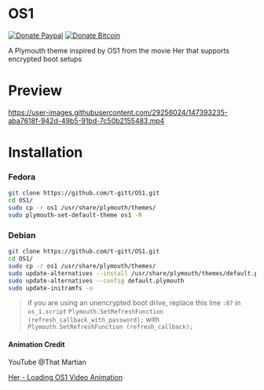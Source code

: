 # OS1
[![Donate Paypal](https://img.shields.io/badge/Donate-PayPal-green.svg)](https://www.paypal.com/paypalme/Taheralkamel)
[![Donate Bitcoin](https://img.shields.io/badge/btc-bc1qawj2lp8kxzf5n9hew7s72sq2l4e2q72643rgs0-%23F7931A)](https://taheralkamel.xyz/donate.html)

A Plymouth theme inspired by OS1 from the movie Her that supports encrypted boot setups

# Preview
https://user-images.githubusercontent.com/29256024/147393235-aba7618f-942d-49b5-91bd-7c50b2155483.mp4


# Installation

### Fedora
```bash
git clone https://github.com/t-gitt/OS1.git
cd OS1/
sudo cp -r os1 /usr/share/plymouth/themes/
sudo plymouth-set-default-theme os1 -R
```
### Debian
```bash
git clone https://github.com/t-gitt/OS1.git
cd OS1/
sudo cp -r os1 /usr/share/plymouth/themes/
sudo update-alternatives --install /usr/share/plymouth/themes/default.plymouth default.plymouth /usr/share/plymouth/themes/os1/os_1.plymouth 100
sudo update-alternatives --config default.plymouth
sudo update-initramfs -u
```
> if you are using an unencrypted boot drive, replace this line ```:87```  in ```os_1.script```
```Plymouth.SetRefreshFunction (refresh_callback_with_password);```
with
``` Plymouth.SetRefreshFunction (refresh_callback); ```

#### Animation Credit
YouTube @That Martian

[Her - Loading OS1 Video Animation](https://www.youtube.com/watch?v=WOeyLpgjQ5Y)
